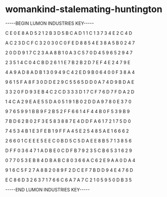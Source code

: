 # womankind-stalemating-huntington

-----BEGIN LUMON INDUSTRIES KEY-----

C E 0 E 8 A D 5 2 1 2 B 3 D 5 B C A D 1 1 C 1 3 7 3 4 E 2 C 4 D

A C 2 3 D C F C 3 2 0 3 0 C 0 F E D 8 8 5 4 E 3 8 A 5 B 0 2 4 7

2 0 D D 9 1 7 C 2 3 A A 8 B 1 0 A 3 C 5 7 0 D 4 5 9 6 5 2 9 4 7

2 3 5 1 4 C 0 4 C B D 2 6 1 1 E 7 B 2 B 2 D 7 E F 4 E 2 4 7 9 E

4 A 9 A D 8 A D B 1 3 0 9 4 9 C 4 2 E D 9 B 0 6 4 0 0 F 3 8 A 4

9 6 1 5 F A 8 F 3 0 D D E 2 9 C 5 5 6 5 D D 0 A 7 4 D 9 B D A E

3 3 2 0 F D 9 3 E B 4 C 2 C D 3 3 3 D 1 7 C F 7 6 D 7 F D A 2 D

1 4 C A 2 9 E A E 5 5 D A 0 5 1 9 1 B 0 2 D D A 9 7 8 0 E 3 7 0

9 7 6 5 9 9 1 B B 9 F 2 B 5 2 F F 6 6 1 4 F 4 4 B 0 F 5 3 9 B 9

7 B D 6 2 B 0 2 F 3 E 5 8 3 8 8 7 E 4 D D F A 6 1 7 2 1 7 5 D 0

7 4 5 3 4 B 1 E 3 F E B 1 9 F F A 4 5 E 2 5 4 8 5 A E 1 6 6 6 2

2 6 6 0 1 C E E E 5 E E C 0 B D 5 C 5 D A E E 8 B 5 7 1 3 8 5 6

D F F 0 3 6 4 7 1 A D B E 0 C D F B 7 9 2 3 5 C B 6 5 3 1 6 2 9

0 7 7 0 5 3 E B 8 4 D B A B C 8 0 3 6 6 A C 6 2 E 9 A A 0 D A 4

9 1 6 C 5 F 2 7 A 8 B 2 0 8 9 F 2 D C E F 7 B D D 9 4 E 4 7 6 D

E C 8 6 D 3 2 6 3 7 1 7 6 6 C 6 A 7 A 7 C 2 1 0 5 9 5 0 D B 3 5

-----END LUMON INDUSTRIES KEY-----
